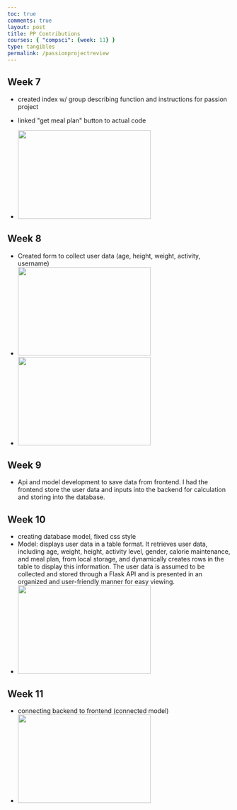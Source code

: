 ```yaml
---
toc: true
comments: true
layout: post
title: PP Contributions
courses: { "compsci": {week: 11} }
type: tangibles
permalink: /passionprojectreview
---
```


## Week 7
- created index w/ group describing function and instructions for passion project
- linked "get meal plan" button to actual code

- <img src="{{site.baseurl}}/images/Screenshot 2023-11-06 at 11.32.48 AM.png" width="300" height="200">

## Week 8
- Created form to collect user data (age, height, weight, activity, username)
- <img src="{{site.baseurl}}/images/Screenshot 2023-11-06 at 11.34.13 AM.png" width="300" height="200">
- <img src="{{site.baseurl}}/images/Screenshot 2023-11-06 at 11.58.53 AM.png" width="300" height="200">

## Week 9
- Api and model development to save data from frontend. I had the frontend store the user data and inputs into the backend for calculation and storing into the database.

## Week 10
- creating database model, fixed css style
- Model: displays user data in a table format. It retrieves user data, including age, weight, height, activity level, gender, calorie maintenance, and meal plan, from local storage, and dynamically creates rows in the table to display this information. The user data is assumed to be collected and stored through a Flask API and is presented in an organized and user-friendly manner for easy viewing.
- <img src="{{site.baseurl}}/images/Screenshot 2023-11-06 at 12.10.14 PM.png" width="300" height="200">

## Week 11
- connecting backend to frontend (connected model)
- <img src="{{site.baseurl}}/images/Screenshot 2023-11-06 at 12.14.26 PM.png" width="300" height="200">